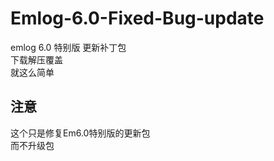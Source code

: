 # Emlog-6.0-Fixed-Bug-update  
emlog 6.0 特别版 更新补丁包  
下载解压覆盖  
就这么简单  
## 注意  
这个只是修复Em6.0特别版的更新包  
而不升级包  

